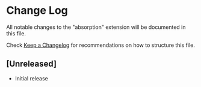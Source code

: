 # Change Log

All notable changes to the "absorption" extension will be documented in this file.

Check [Keep a Changelog](http://keepachangelog.com/) for recommendations on how to structure this file.

## [Unreleased]

- Initial release

